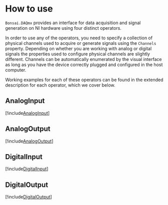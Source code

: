 # How to use

`Bonsai.DAQmx` provides an interface for data acquisition and signal generation on NI hardware using four distinct operators.

In order to use any of the operators, you need to specify a collection of physical channels used to acquire or generate signals using the `Channels` property. Depending on whether you are working with analog or digital signals the properties used to configure physical channels are slightly different. Channels can be automatically enumerated by the visual interface as long as you have the device correctly plugged and configured in the host computer. 

Working examples for each of these operators can be found in the extended description for each operator, which we cover below.

## AnalogInput
[!include[AnalogInput](../apidoc/Bonsai_DAQmx_AnalogInput.md)]

## AnalogOutput
[!include[AnalogOutput](../apidoc/Bonsai_DAQmx_AnalogOutput.md)]

## DigitalInput
[!include[DigitalInput](../apidoc/Bonsai_DAQmx_DigitalInput.md)]

## DigitalOutput
[!include[DigitalOutput](../apidoc/Bonsai_DAQmx_DigitalOutput.md)]